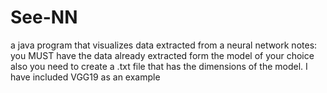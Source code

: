 # See-NN
a java program that visualizes data extracted from a neural network
notes: you MUST have the data already extracted form the model of your choice
also you need to create a .txt file that has the dimensions of the model. I have included VGG19 as an example
